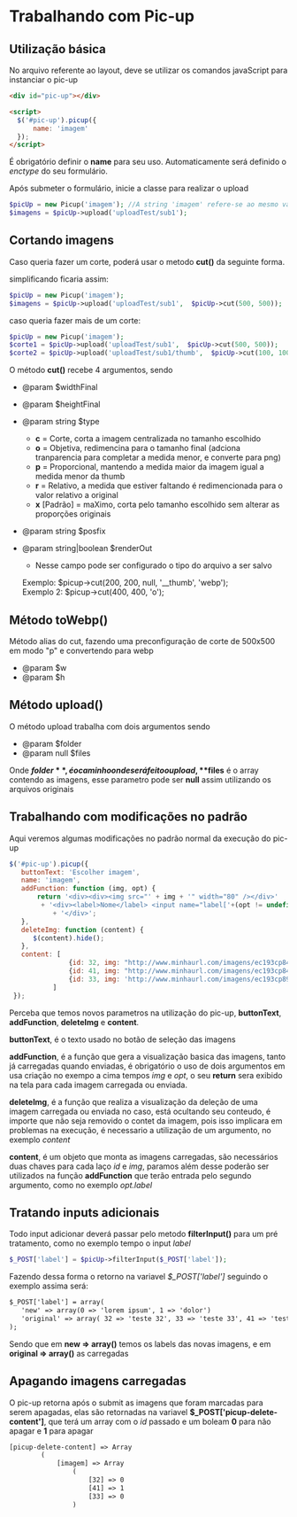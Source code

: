 # Trabalhando com Pic-up

## Utilização básica
No arquivo referente ao layout, deve se utilizar os comandos javaScript para instanciar o pic-up



```html
<div id="pic-up"></div>

<script>
  $('#pic-up').picup({
      name: 'imagem'
  });
</script>
``` 

É obrigatório definir o **name** para seu uso. Automaticamente será definido o *enctype* do seu formulário.


Após submeter o formulário, inicie a classe para realizar o upload
```php
$picUp = new Picup('imagem'); //A string 'imagem' refere-se ao mesmo valor informado no index 'name'
$imagens = $picUp->upload('uploadTest/sub1');
``` 

## Cortando imagens
Caso queria fazer um corte, poderá usar o metodo **cut()** da seguinte forma.

simplificando ficaria assim:
```php
$picUp = new Picup('imagem');
$imagens = $picUp->upload('uploadTest/sub1',  $picUp->cut(500, 500));
``` 

caso queria fazer mais de um corte:
```php
$picUp = new Picup('imagem');
$corte1 = $picUp->upload('uploadTest/sub1',  $picUp->cut(500, 500));
$corte2 = $picUp->upload('uploadTest/sub1/thumb',  $picUp->cut(100, 100));
```
 
O método **cut()** recebe 4 argumentos, sendo
* @param $widthFinal
* @param $heightFinal
* @param string $type
    * **c** = Corte, corta a imagem centralizada no tamanho escolhido 
    * **o** = Objetiva, redimencina para o tamanho final (adciona tranparencia para completar a medida menor, e converte para png)
    * **p** = Proporcional, mantendo a medida maior da imagem igual a medida menor da thumb
    * **r** = Relativo, a medida que estiver faltando é redimencionada para o valor relativo a original
    * **x** [Padrão] = maXimo, corta pelo tamanho escolhido sem alterar as proporções originais
* @param string $posfix 
* @param string|boolean $renderOut 
    * Nesse campo pode ser configurado o tipo do arquivo a ser salvo
  
    Exemplo:  $picup->cut(200, 200, null, '__thumb', 'webp'); <br>
    Exemplo 2: $picup->cut(400, 400, 'o');

## Método toWebp()
Método alias do cut, fazendo uma preconfiguração de corte de 500x500 em modo "p" e convertendo para webp
* @param $w
* @param $h

## Método upload()
O método upload trabalha com dois argumentos sendo
* @param $folder
* @param null $files

Onde **$folder**, é o caminho onde será feito o upload, **$files** é o array contendo as imagens, esse parametro pode ser **null** assim utilizando os arquivos originais
 
 ## Trabalhando com modificações no padrão
 
 Aqui veremos algumas modificações no padrão normal da execução do pic-up
  ```javascript
  $('#pic-up').picup({
     buttonText: 'Escolher imagem',
     name: 'imagem',
     addFunction: function (img, opt) {
         return '<div><div><img src="' + img + '" width="80" /></div>'
          + '<div><label>Nome</label> <input name="label['+(opt != undefined ? opt.id : "" )+']" value="'+(opt != undefined && opt.label != undefined ? opt.label : "" )+'" /></div>'
             + '</div>';
     },
     deleteImg: function (content) {
        $(content).hide();
     },
     content: [
                 {id: 32, img: "http://www.minhaurl.com/imagens/ec193cp84fzbww_1_26296.JPG", label: "teste 32"},
                 {id: 41, img: "http://www.minhaurl.com/imagens/ec193cp84fzbww_1_26296.JPG", label: "teste 41"},
                 {id: 33, img: 'http://www.minhaurl.com/imagens/ec193cp89ruoww_1_72676.jpg', label: "teste 33"}
             ]
   });
```

Perceba que temos novos parametros na utilização do pic-up, **buttonText**, **addFunction**, **deleteImg** e **content**.

**buttonText**, é o texto usado no botão de seleção das imagens

**addFunction**, é a função que gera a visualização basica das imagens, tanto já carregadas quando enviadas, é obrigatório o uso de dois argumentos em usa criação no exempo a cima tempos *img* e *opt*, o seu **return** sera exibido na tela para cada imagem carregada ou enviada.

**deleteImg**, é a função que realiza a visualização da deleção de uma imagem carregada ou enviada no caso, está ocultando seu conteudo, é importe que não seja removido o contet da imagem, pois isso implicara em problemas na execução, é necessario a utilização de um argumento, no exemplo *content*

**content**, é um objeto que monta as imagens carregadas, são necessários duas chaves para cada laço *id* e *img*, paramos além desse poderão ser utilizados na função **addFunction** que terão entrada pelo segundo argumento, como no exemplo *opt.label*

 ## Tratando inputs adicionais
 Todo input adicionar deverá passar pelo metodo **filterInput()** para um pré tratamento, como no exemplo tempo o input *label*
 
 ```php
 $_POST['label'] = $picUp->filterInput($_POST['label']);
 ```
 
 Fazendo dessa forma o retorno na variavel *$_POST['label']* seguindo o exemplo assima será:
  
 ```txt
 $_POST['label'] = array(
    'new' => array(0 => 'lorem ipsum', 1 => 'dolor')
    'original' => array( 32 => 'teste 32', 33 => 'teste 33', 41 => 'teste 41')
 );
 ```
 
Sendo que em **new => array()** temos os labels das novas imagens, e em **original => array()** as carregadas
 
 ## Apagando imagens carregadas
O pic-up retorna após o submit as imagens que foram marcadas para serem apagadas, elas são retornadas na variavel **$_POST['picup-delete-content']**, que terá um array com o *id* passado e um boleam **0** para não apagar e **1** para apagar

```txt
[picup-delete-content] => Array
        (
            [imagem] => Array
                (
                    [32] => 0
                    [41] => 1
                    [33] => 0
                )
```
